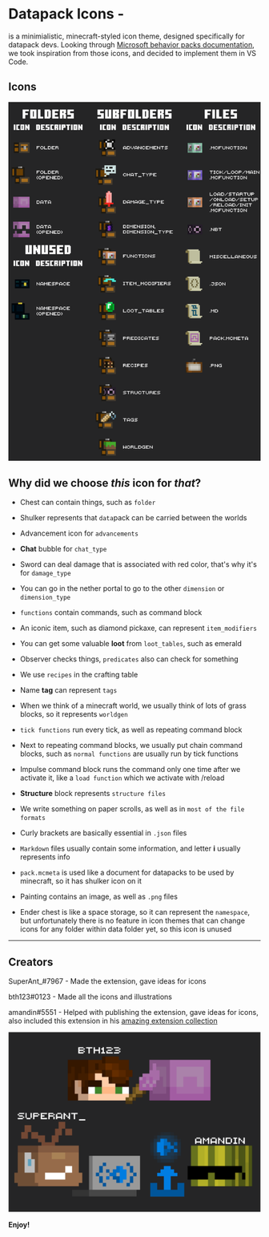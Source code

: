 # Datapack Icons -

is a minimialistic, minecraft-styled icon theme, designed specifically for datapack devs. Looking through [Microsoft behavior packs documentation](https://learn.microsoft.com/en-us/minecraft/creator/documents/behaviorpack#building-the-behavior-pack), we took inspiration from those icons, and decided to implement them in VS Code. 

## Icons
![Icons](./images/Icons.png)

## Why did we choose *this* icon for *that*?

- Chest can contain things, such as `folder`
- Shulker represents that `data`pack can be carried between the worlds
- Advancement icon for `advancements`
- **Chat** bubble for `chat_type`
- Sword can deal damage that is associated with red color, that's why it's for `damage_type`
- You can go in the nether portal to go to the other `dimension` or `dimension_type`
- `functions` contain commands, such as command block
- An iconic item, such as diamond pickaxe, can represent `item_modifiers`
- You can get some valuable **loot** from `loot_tables`, such as emerald
- Observer checks things, `predicates` also can check for something
- We use `recipes` in the crafting table
- Name **tag** can represent `tags`
- When we think of a minecraft world, we usually think of lots of grass blocks, so it represents `worldgen`
- `tick functions` run every tick, as well as repeating command block
- Next to repeating command blocks, we usually put chain command blocks, such as `normal functions` are usually run by tick functions
- Impulse command block runs the command only one time after we activate it, like a `load function` which we activate with /reload
- **Structure** block represents `structure files`
- We write something on paper scrolls, as well as in `most of the file formats`
- Curly brackets are basically essential in `.json` files
- `Markdown` files usually contain some information, and letter **i** usually represents info
- `pack.mcmeta` is used like a document for datapacks to be used by minecraft, so it has shulker icon on it
- Painting contains an image, as well as `.png` files

- Ender chest is like a space storage, so it can represent the `namespace`, but unfortunately there is no feature in icon themes that can change icons for any folder within data folder yet, so this icon is unused
---
## Creators
SuperAnt_#7967 - Made the extension, gave ideas for icons

bth123#0123 - Made all the icons and illustrations

amandin#5551 - Helped with publishing the extension, gave ideas for icons, also included this extension in his [amazing extension collection](https://github.com/amawdiin/dpc-ext-pack)

![Creators](./images/creators.png)

**Enjoy!**
